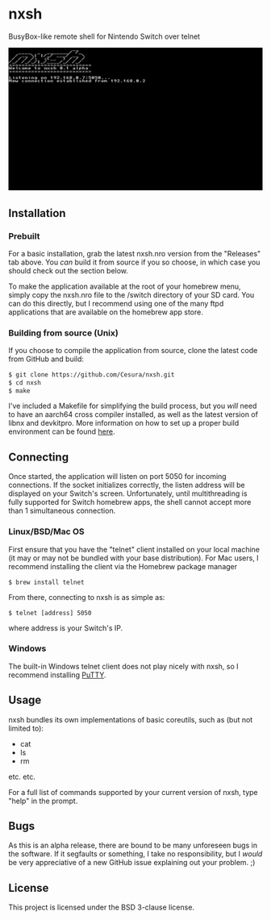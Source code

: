 # nxsh
BusyBox-like remote shell for Nintendo Switch over telnet

![screenshot1](https://github.com/Cesura/nxsh/blob/master/screenshots/nxsh-switch.jpg)


## Installation

### Prebuilt

For a basic installation, grab the latest nxsh.nro version from the "Releases" tab above. You *can* build it from source if you so choose, in which case you should check out the section below.

To make the application available at the root of your homebrew menu, simply copy the nxsh.nro file to the /switch directory of your SD card. You can do this directly, but I recommend using one of the many ftpd applications that are available on the homebrew app store.

### Building from source (Unix)

If you choose to compile the application from source, clone the latest code from GitHub and build:
```
$ git clone https://github.com/Cesura/nxsh.git
$ cd nxsh
$ make
```

I've included a Makefile for simplifying the build process, but you *will* need to have an aarch64 cross compiler installed, as well as the latest version of libnx and devkitpro. More information on how to set up a proper build environment can be found [here](https://switchbrew.org/wiki/Setting_up_Development_Environment).

## Connecting

Once started, the application will listen on port 5050 for incoming connections. If the socket initializes correctly, the listen address will be displayed on your Switch's screen. Unfortunately, until multithreading is fully supported for Switch homebrew apps, the shell cannot accept more than 1 simultaneous connection.

### Linux/BSD/Mac OS

First ensure that you have the "telnet" client installed on your local machine (it may or may not be bundled with your base distribution). For Mac users, I recommend installing the client via the Homebrew package manager 
```
$ brew install telnet
```

From there, connecting to nxsh is as simple as:
```
$ telnet [address] 5050
```
where address is your Switch's IP.

### Windows

The built-in Windows telnet client does not play nicely with nxsh, so I recommend installing [PuTTY](https://www.putty.org/).

## Usage

nxsh bundles its own implementations of basic coreutils, such as (but not limited to):
* cat
* ls
* rm

etc. etc.

For a full list of commands supported by your current version of nxsh, type "help" in the prompt.

## Bugs

As this is an alpha release, there are bound to be many unforeseen bugs in the software. If it segfaults or something, I take no responsibility, but I *would* be very appreciative of a new GitHub issue explaining out your problem. ;)

## License

This project is licensed under the BSD 3-clause license.
